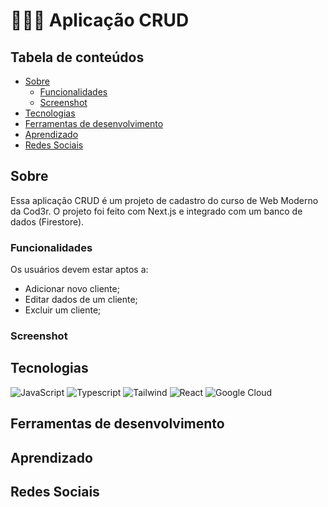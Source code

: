 # 👩🏽‍💻 Aplicação CRUD 

## Tabela de conteúdos

   - [Sobre](#Sobre)
      - [Funcionalidades](#funcionalidades)
      - [Screenshot](#screenshot)
   - [Tecnologias](#tecnologias)
   - [Ferramentas de desenvolvimento](#ferramentas-de-desenvolvimento)
   - [Aprendizado](#aprendizado)
   - [Redes Sociais](#redes-sociais)

## Sobre

Essa aplicação CRUD é um projeto de cadastro do curso de Web Moderno da Cod3r. O projeto foi feito com Next.js e integrado com um banco de dados (Firestore).

### Funcionalidades

Os usuários devem estar aptos a:

- Adicionar novo cliente;
- Editar dados de um cliente;
- Excluir um cliente;

### Screenshot

## Tecnologias
![JavaScript](https://img.shields.io/badge/javascript-%23323330.svg?style=for-the-badge&logo=javascript&logoColor=%23F7DF1E) 
![Typescript](https://img.shields.io/badge/TypeScript-007ACC?style=for-the-badge&logo=typescript&logoColor=white) ![Tailwind](https://img.shields.io/badge/Tailwind_CSS-38B2AC?style=for-the-badge&logo=tailwind-css&logoColor=white) ![React](https://img.shields.io/badge/React-20232A?style=for-the-badge&logo=react&logoColor=61DAFB) ![Google Cloud](https://img.shields.io/badge/Google_Cloud-4285F4?style=for-the-badge&logo=google-cloud&logoColor=white)

## Ferramentas de desenvolvimento

## Aprendizado

## Redes Sociais



